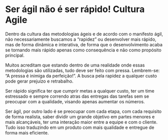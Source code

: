 # Ser ágil não é ser rápido! Cultura Agile

Dentro da cultura das metodologias ágeis e de acordo com o manifesto ágil, não necessariamente buscamos a “rapidez” ou desenvolver mais rápido, mas de forma dinâmica e interativa, de forma que o desenvolvimento acaba se tornando mais rápido apenas como consequência e não como propósito principal.

Muitos acreditam que estando dentro de uma realidade onde essas metodologias são utilizadas, tudo deve ser feito com pressa. Lembrem-se: “A pressa é inimiga da perfeição!”. A busca pela rapidez a qualquer custo pode gerar prejuízo e retrabalho.

Ser rápido significa ter que cumprir metas a qualquer custo, ter um time estressado e sempre correndo atras das entregas das tarefas sem se preocupar com a qualidade, visando apenas aumentar os números.

Ser ágil, por outro lado é se preocupar com cada etapa, com cada requisito de forma realista, saber dividir um grande objetivo em partes menores e mais alcançáveis, ter uma interação maior entre a equipe e com o cliente. Tudo isso traduzindo em um produto com mais qualidade e entregue de forma mais eficiente.
